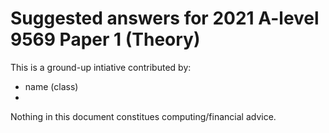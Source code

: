 # Suggested answers for 2021 A-level 9569 Paper 1 (Theory) 
This is a ground-up intiative contributed by:
- name (class)
- 
Nothing in this document constitues computing/financial advice.

